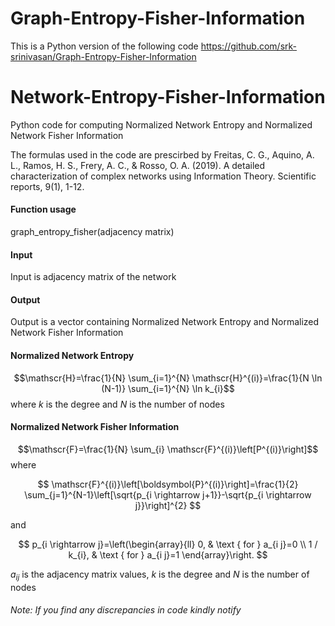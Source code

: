 # Graph-Entropy-Fisher-Information

This is a Python version of the following code https://github.com/srk-srinivasan/Graph-Entropy-Fisher-Information
# Network-Entropy-Fisher-Information
Python code for computing Normalized Network Entropy and Normalized Network Fisher Information

The formulas used in the code are prescirbed by 
Freitas, C. G., Aquino, A. L., Ramos, H. S., Frery, A. C., & Rosso, O. A. (2019). A detailed characterization of complex networks using Information Theory. Scientific reports, 9(1), 1-12.

#### Function usage
graph_entropy_fisher(adjacency matrix)

#### Input
Input is adjacency matrix of the network

#### Output
Output is a vector containing Normalized Network Entropy and Normalized Network Fisher Information

#### Normalized Network Entropy 

$$\mathscr{H}=\frac{1}{N} \sum_{i=1}^{N} \mathscr{H}^{(i)}=\frac{1}{N \ln (N-1)} \sum_{i=1}^{N} \ln k_{i}$$
where 
$k$ is the degree and $N$ is the number of nodes

#### Normalized Network Fisher Information

$$\mathscr{F}=\frac{1}{N} \sum_{i} \mathscr{F}^{(i)}\left[P^{(i)}\right]$$
where

$$ \mathscr{F}^{(i)}\left[\boldsymbol{P}^{(i)}\right]=\frac{1}{2} \sum_{j=1}^{N-1}\left[\sqrt{p_{i \rightarrow j+1}}-\sqrt{p_{i \rightarrow j}}\right]^{2} $$

and

$$
p_{i \rightarrow j}=\left(\begin{array}{ll}
0, & \text { for } a_{i j}=0 \\
1 / k_{i}, & \text { for } a_{i j}=1
\end{array}\right.
$$


$a_{i j}$ is the  adjacency matrix values, $k$ is the degree and $N$ is the number of nodes

###### Note: If you find any discrepancies in code kindly notify


